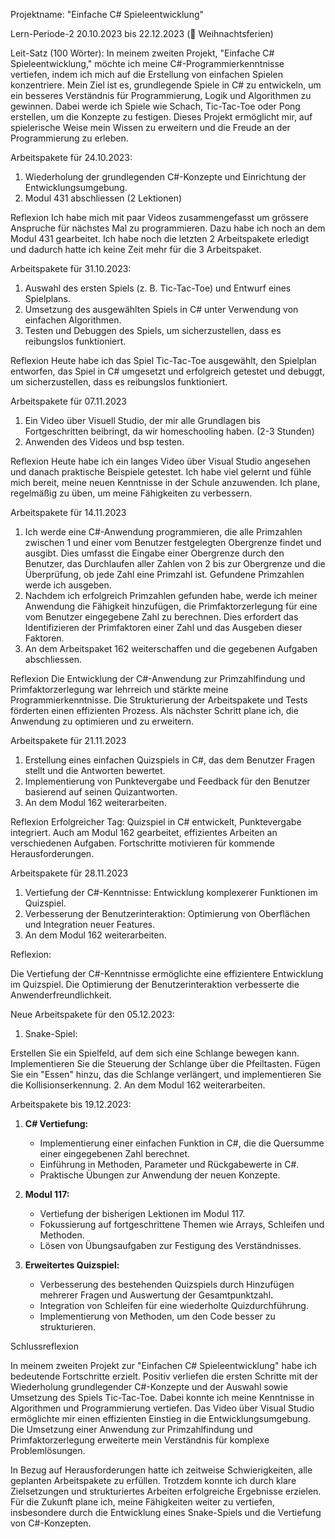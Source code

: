 Projektname: "Einfache C# Spieleentwicklung"

Lern-Periode-2
20.10.2023 bis 22.12.2023 (🎄 Weihnachtsferien)

Leit-Satz (100 Wörter):
In meinem zweiten Projekt, "Einfache C# Spieleentwicklung," möchte ich meine C#-Programmierkenntnisse vertiefen, indem ich mich auf die Erstellung von einfachen Spielen konzentriere. Mein Ziel ist es, grundlegende Spiele in C# zu entwickeln, um ein besseres Verständnis für Programmierung, Logik und Algorithmen zu gewinnen. Dabei werde ich Spiele wie Schach, Tic-Tac-Toe oder Pong erstellen, um die Konzepte zu festigen. Dieses Projekt ermöglicht mir, auf spielerische Weise mein Wissen zu erweitern und die Freude an der Programmierung zu erleben.

Arbeitspakete für 24.10.2023:
1. Wiederholung der grundlegenden C#-Konzepte und Einrichtung der Entwicklungsumgebung.
2. Modul 431 abschliessen (2 Lektionen)

Reflexion
Ich habe mich mit paar Videos zusammengefasst um grössere Anspruche für nächstes Mal zu programmieren. Dazu habe ich noch an dem Modul 431 gearbeitet. Ich habe noch die letzten 2 Arbeitspakete erledigt und dadurch hatte ich keine Zeit mehr für die 3 Arbeitspaket.

Arbeitspakete für 31.10.2023:
1. Auswahl des ersten Spiels (z. B. Tic-Tac-Toe) und Entwurf eines Spielplans.
2. Umsetzung des ausgewählten Spiels in C# unter Verwendung von einfachen Algorithmen.
3. Testen und Debuggen des Spiels, um sicherzustellen, dass es reibungslos funktioniert.

Reflexion
Heute habe ich das Spiel Tic-Tac-Toe ausgewählt, den Spielplan entworfen, das Spiel in C# umgesetzt und erfolgreich getestet und debuggt, um sicherzustellen, dass es reibungslos funktioniert.

Arbeitspakete für 07.11.2023
1. Ein Video über Visuell Studio, der mir alle Grundlagen bis Fortgeschritten beibringt, da wir homeschooling haben. (2-3 Stunden)
2. Anwenden des Videos und bsp testen.

Reflexion
Heute habe ich ein langes Video über Visual Studio angesehen und danach praktische Beispiele getestet. Ich habe viel gelernt und fühle mich bereit, meine neuen Kenntnisse in der Schule anzuwenden. Ich plane, regelmäßig zu üben, um meine Fähigkeiten zu verbessern.

Arbeitspakete für 14.11.2023
1.  Ich werde eine C#-Anwendung programmieren, die alle Primzahlen zwischen 1 und einer vom Benutzer festgelegten Obergrenze findet und ausgibt. Dies umfasst die Eingabe einer Obergrenze durch den Benutzer, das Durchlaufen aller Zahlen von 2 bis zur Obergrenze und die Überprüfung, ob jede Zahl eine Primzahl ist. Gefundene Primzahlen werde ich ausgeben.
2.  Nachdem ich erfolgreich Primzahlen gefunden habe, werde ich meiner Anwendung die Fähigkeit hinzufügen, die Primfaktorzerlegung für eine vom Benutzer eingegebene Zahl zu berechnen. Dies erfordert das Identifizieren der Primfaktoren einer Zahl und das Ausgeben dieser Faktoren.
3. An dem Arbeitspaket 162 weiterschaffen und die gegebenen Aufgaben abschliessen.

Reflexion
Die Entwicklung der C#-Anwendung zur Primzahlfindung und Primfaktorzerlegung war lehrreich und stärkte meine Programmierkenntnisse. Die Strukturierung der Arbeitspakete und Tests förderten einen effizienten Prozess. Als nächster Schritt plane ich, die Anwendung zu optimieren und zu erweitern.

Arbeitspakete für 21.11.2023
1.  Erstellung eines einfachen Quizspiels in C#, das dem Benutzer Fragen stellt und die Antworten bewertet.
2.  Implementierung von Punktevergabe und Feedback für den Benutzer basierend auf seinen Quizantworten.
3.  An dem Modul 162 weiterarbeiten.

Reflexion
Erfolgreicher Tag: Quizspiel in C# entwickelt, Punktevergabe integriert. Auch am Modul 162 gearbeitet, effizientes Arbeiten an verschiedenen Aufgaben. Fortschritte motivieren für kommende Herausforderungen.

Arbeitspakete für 28.11.2023
1.  Vertiefung der C#-Kenntnisse: Entwicklung komplexerer Funktionen im Quizspiel.
2.  Verbesserung der Benutzerinteraktion: Optimierung von Oberflächen und Integration neuer Features.
3.  An dem Modul 162 weiterarbeiten.

Reflexion:

Die Vertiefung der C#-Kenntnisse ermöglichte eine effizientere Entwicklung im Quizspiel. Die Optimierung der Benutzerinteraktion verbesserte die Anwenderfreundlichkeit.

Neue Arbeitspakete für den 05.12.2023:

1. Snake-Spiel:

Erstellen Sie ein Spielfeld, auf dem sich eine Schlange bewegen kann.
Implementieren Sie die Steuerung der Schlange über die Pfeiltasten.
Fügen Sie ein "Essen" hinzu, das die Schlange verlängert, und implementieren Sie die Kollisionserkennung.
2. An dem Modul 162 weiterarbeiten.

Arbeitspakete bis 19.12.2023:

1. **C# Vertiefung:**
   - Implementierung einer einfachen Funktion in C#, die die Quersumme einer eingegebenen Zahl berechnet.
   - Einführung in Methoden, Parameter und Rückgabewerte in C#.
   - Praktische Übungen zur Anwendung der neuen Konzepte.

2. **Modul 117:**
   - Vertiefung der bisherigen Lektionen im Modul 117.
   - Fokussierung auf fortgeschrittene Themen wie Arrays, Schleifen und Methoden.
   - Lösen von Übungsaufgaben zur Festigung des Verständnisses.

3. **Erweitertes Quizspiel:**
   - Verbesserung des bestehenden Quizspiels durch Hinzufügen mehrerer Fragen und Auswertung der Gesamtpunktzahl.
   - Integration von Schleifen für eine wiederholte Quizdurchführung.
   - Implementierung von Methoden, um den Code besser zu strukturieren.

Schlussreflexion

In meinem zweiten Projekt zur "Einfachen C# Spieleentwicklung" habe ich bedeutende Fortschritte erzielt. Positiv verliefen die ersten Schritte mit der Wiederholung grundlegender C#-Konzepte und der Auswahl sowie Umsetzung des Spiels Tic-Tac-Toe. Dabei konnte ich meine Kenntnisse in Algorithmen und Programmierung vertiefen. Das Video über Visual Studio ermöglichte mir einen effizienten Einstieg in die Entwicklungsumgebung. Die Umsetzung einer Anwendung zur Primzahlfindung und Primfaktorzerlegung erweiterte mein Verständnis für komplexe Problemlösungen.

In Bezug auf Herausforderungen hatte ich zeitweise Schwierigkeiten, alle geplanten Arbeitspakete zu erfüllen. Trotzdem konnte ich durch klare Zielsetzungen und strukturiertes Arbeiten erfolgreiche Ergebnisse erzielen. Für die Zukunft plane ich, meine Fähigkeiten weiter zu vertiefen, insbesondere durch die Entwicklung eines Snake-Spiels und die Vertiefung von C#-Konzepten.
